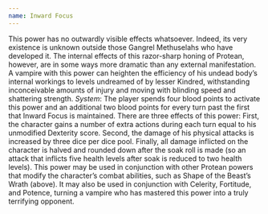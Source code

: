 ```yaml
---
name: Inward Focus
---
```


This power has no outwardly visible effects whatsoever. Indeed, its very existence is unknown outside those Gangrel Methuselahs who have developed it. The internal effects of this razor-sharp honing of Protean, however, are in some ways more dramatic than any external manifestation. A vampire with this power can heighten the efficiency of his undead body’s internal workings to levels undreamed of by lesser Kindred, withstanding inconceivable amounts of injury and moving with blinding speed and shattering strength.
_System_: The player spends four blood points to activate this power and an additional two blood points for every turn past the first that Inward Focus is maintained. There are three effects of this power: First, the character gains a number of extra actions during each turn equal to his unmodified Dexterity score. Second, the damage of his physical attacks is increased by three dice per dice pool. Finally, all damage inflicted on the character is halved and rounded down after the soak roll is made (so an attack that inflicts five health levels after soak is reduced to two health levels). This power may be used in conjunction with other Protean powers that modify the character’s combat abilities, such as Shape of the Beast’s Wrath (above). It may also be used in conjunction with Celerity, Fortitude, and Potence, turning a vampire who has mastered this power into a truly terrifying opponent.